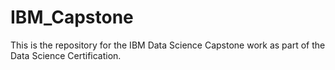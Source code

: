 # IBM_Capstone
This is the repository for the IBM Data Science Capstone work as part of the Data Science Certification.
